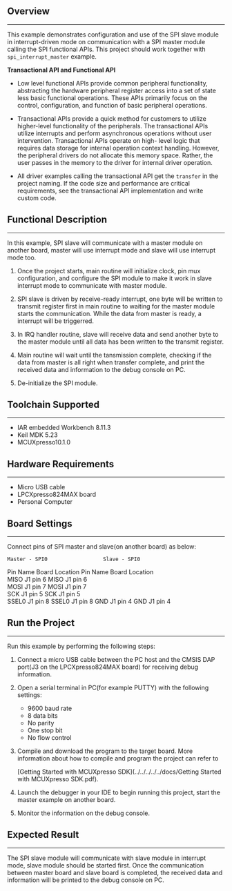 ## Overview
-----------
This example demonstrates configuration and use of the SPI slave module in interrupt-driven
mode on communication with a SPI master module calling the SPI functional APIs. This project
should work together with `spi_interrupt_master` example.

**Transactional API and Functional API**

- Low level functional APIs provide common peripheral functionality, abstracting the 
  hardware peripheral register access into a set of state less basic functional operations.
  These APIs primarily focus on the control, configuration, and function of basic 
  peripheral operations. 

- Transactional APIs provide a quick method for customers to utilize higher-level 
  functionality of the peripherals. The transactional APIs utilize interrupts and perform 
  asynchronous operations without user intervention. Transactional APIs operate on high-
  level logic that requires data storage for internal operation context handling. However,
  the peripheral drivers do not allocate this memory space. Rather, the user passes in the
  memory to the driver for internal driver operation. 

- All driver examples calling the transactional API get the `transfer` in the project 
  naming. If the code size and performance are critical requirements, see the 
  transactional API implementation and write custom code.

## Functional Description
-------------------------
In this example, SPI slave will communicate with a master module on another board, 
master will use interrupt mode and slave will use interrupt mode too.

1. Once the project starts, main routine will initialize clock, pin mux configuration, 
   and configure the SPI module to make it work in slave interrupt mode to communicate
   with master module.

2. SPI slave is driven by receive-ready interrupt, one byte will be written to transmit 
   register first in main routine to waiting for the master module starts the communication.
   While the data from master is ready, a interrupt will be triggerred.   
   
3. In IRQ handler routine, slave will receive data and send another byte to the master 
   module until all data has been written to the transmit register.

4. Main routine will wait until the tansmission complete, checking if the data from 
   master is all right when transfer complete, and print the received data and information
   to the debug console on PC.

5. De-initialize the SPI module.

## Toolchain Supported
---------------------
- IAR embedded Workbench 8.11.3
- Keil MDK 5.23
- MCUXpresso10.1.0

## Hardware Requirements
------------------------
- Micro USB cable
- LPCXpresso824MAX board
- Personal Computer

## Board Settings
------------------------
Connect pins of SPI master and slave(on another board) as below:

    Master - SPI0                  Slave - SPI0   
Pin Name   Board Location      Pin Name   Board Location            
MISO       J1 pin 6            MISO       J1 pin 6                     
MOSI       J1 pin 7            MOSI       J1 pin 7                
SCK        J1 pin 5            SCK        J1 pin 5                 
SSEL0      J1 pin 8            SSEL0      J1 pin 8
GND        J1 pin 4            GND        J1 pin 4
## Run the Project
------------------------
Run this example by performing the following steps:

1. Connect a micro USB cable between the PC host and the CMSIS DAP port(J3 on the 
   LPCXpresso824MAX board) for receiving debug information.

2. Open a serial terminal in PC(for example PUTTY) with the following settings:
   - 9600 baud rate
   - 8 data bits
   - No parity
   - One stop bit
   - No flow control

3. Compile and download the program to the target board.
   More information about how to compile and program the project can refer to 

   [Getting Started with MCUXpresso SDK](../../../../../docs/Getting Started with MCUXpresso SDK.pdf).

4. Launch the debugger in your IDE to begin running this project, start the master example on another
   board.

5. Monitor the information on the debug console.

## Expected Result
------------------------
The SPI slave module will communicate with slave module in interrupt mode, slave module 
should be started first. Once the communication between master board and slave board is 
completed, the received data and information will be printed to the debug console on PC.
